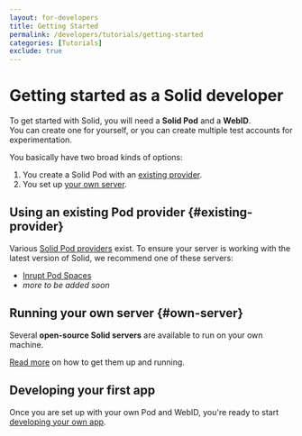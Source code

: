 ```yaml
---
layout: for-developers
title: Getting Started
permalink: /developers/tutorials/getting-started
categories: [Tutorials]
exclude: true
---
```


# Getting started as a Solid developer
To get started with Solid,
you will need a **Solid Pod** and a **WebID**.
<br>
You can create one for yourself,
or you can create multiple test accounts for experimentation.

You basically have two broad kinds of options:
1. You create a Solid Pod with an [existing provider](#existing-provider).
2. You set up [your own server](#own-server).

## Using an existing Pod provider {#existing-provider}
Various [Solid Pod providers](/users/get-a-pod#get-a-pod-from-a-pod-provider) exist.
To ensure your server is working with the latest version of Solid,
we recommend one of these servers:

- [Inrupt Pod Spaces](https://signup.pod.inrupt.com/)
- _more to be added soon_

## Running your own server {#own-server}
Several **open-source Solid servers** are available
to run on your own machine.

[Read more](/self-hosting) on how to get them up and running.

## Developing your first app
Once you are set up with your own Pod and WebID,
you're ready to start [developing your own app](/developers/tutorials/first-app).
